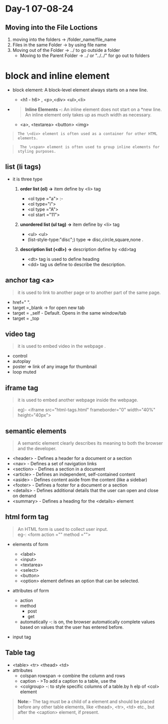 # Day-1 07-08-24

## Moving into the File Loctions
1. moving into the folders  -> /folder_name/file_name
2. Files in the same Folder -> by using file name 
3. Moving out of the Folder -> ../ to go outside a folder
    - Moving to the Parent Folder -> ../ or "../../" for go out to folders

# block and inline element 
- block element:  A block-level element always starts on a new line. 
    - \<h1 - h6> , \<p>,\<div> \<ul>,\<li>

- > **Inline Elements -:**  An inline element does not start on a *new line. An inline element only takes up as much width as necessary.
    - \<a>, \<textarea> \<button> \<img>


> ``` The \<div> element is often used as a container for other HTML elements. ```

> ``` The \<span> element is often used to group inline elements for styling purposes.```
## list (li tags)
- it is three type 
  1. **order list (ol) ->** item define by  \<li\> tag
      - \<ol type ="a"\> :-
      - \<ol type="i"\>
      - \<ol type ="A"\>
      - \<ol start ="11"\>

  2. **unordered list (ul tag) ->** item define by  \<li\> tag
      - \<ul\> \<ul\>
      - (list-style-type:"disc";) type => disc,circle,square,none .


  3. **description list (\<dl\>) ->** description define by \<dd\>tag
      - \<dt> tag is used to define heading 
      - \<dd> tag us define to describe the description.

## anchor tag \<a>
> it is used to link to another page or to another part of the same page. 

- href=" ".
- target =_blank -> for open new tab
- target = _self - Default. Opens in the same window/tab
- target = _top 

## video tag 
  > it is used to embed video in the webpage .   
   
  - control
  - autoplay 
  - poster => link of any  image for thumbnail
  - loop muted 

## iframe tag
> it is used to embed another webpage inside the webpage. 

>eg)- \<iframe src="html-tags.html" frameborder="0" width="40%" height="40px"></iframe>
</body>


## semantic elements
> A semantic element clearly describes its meaning to both the browser and the developer.
- \<header> - Defines a header for a document or a section
- \<nav> - Defines a set of navigation links
- \<section> - Defines a section in a document
- \<article> - Defines an independent, self-contained content
- \<aside> - Defines content aside from the content (like a sidebar)
- \<footer> - Defines a footer for a document or a section
- \<details> - Defines additional details that the user can open and close on demand
- \<summary> - Defines a heading for the \<details> element

## html  form tag 
> An HTML form is used to collect user input.  
> eg-: \<form action ="" method ="">
- elements of form 
    - \<label>  
    - \<input>
    - \<textarea>
    - \<select>
    - \<button>
    - \<option> element defines an option that can be selected.
- attributes of form
    - action
    - method
      - post 
      - get
    - automatically -: is on, the browser automatically complete values based on values that the user has entered before.

- input tag



## Table tag
- \<table> \<tr> \<thead> \<td>
- attributes 
    - colspan rowspan -> combine the column and rows
    - caption - >To add a caption to a table, use the
    - \<colgroup> -:  to style specific columns of a table.by h elp of \<col> element
> **Note**:- The <colgroup> tag must be a child of a <table> element and should be placed before any other table elements, like \<thead>, \<tr>, \<td> etc., but after the \<caption> element, if present.  







